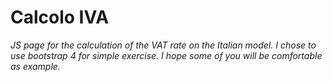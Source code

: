 <h1>
	<strong>
		Calcolo IVA
	</strong>
</h1>

<p>
	<em>
		JS page for the calculation of the VAT rate on the Italian model.
		I chose to use bootstrap 4 for simple exercise.
		I hope some of you will be comfortable as example.
	</em>
</p>

